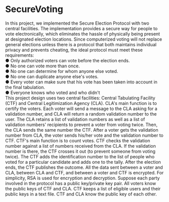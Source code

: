 # SecureVoting
In this project, we implemented the Secure Election Protocol with two central facilities. The implementation provides a secure way for people to vote electronically, which eliminates the hassle of physically being present at designated election locations. Since computerized voting will not replace general elections unless there is a protocol that both maintains individual privacy and prevents cheating, the ideal protocol must meet these
requirements:
\
● Only authorized voters can vote before the election ends.\
● No one can vote more than once.\
● No one can determine for whom anyone else voted.\
● No one can duplicate anyone else's votes.\
● Every voter can make sure that his vote has been taken into account in the final tabulation.\
● Everyone knows who voted and who didn't\
This project design uses two central facilities: Central Tabulating Facility (CTF) and Central Legitimization Agency (CLA). CLA's main function is to certify the voters. Each voter will send a message to the CLA asking for a validation number, and CLA will return a random validation number to the user. The CLA retains a list of validation numbers as well as a list of validation numbers' recipients to prevent a voter from voting twice. Then, the CLA sends the same number the CTF. After a voter gets the validation number from CLA, the voter sends his/her vote and the validation number to CTF. CTF's main function is to count votes. CTF checks the validation number against a list of numbers received from the CLA. If the validation number is there, the CTF crosses it out (to prevent someone from voting twice). The CTF adds the identification number to the list of people who voted for a particular candidate and adds one to the tally. After the election ends, the CTF publishes the outcome. All the data sent between a voter and CLA, between CLA and CTF, and between a voter and CTF is encrypted. For simplicity, RSA is used for encryption and decryption. Suppose each party involved in the protocol has a public key/private key pair. All voters know the public keys of CTF and CLA. CTF keeps a list of eligible users and their public keys in a text file. CTF and CLA know the public key of each other.
